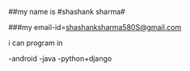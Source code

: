 ##my name is #shashank sharma# 

###my email-id=shashanksharma580S@gmail.com

i can program in

-android
-java
-python+django
